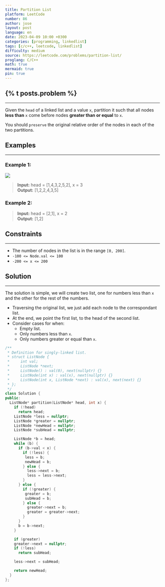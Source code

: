 ```yaml
---
title: Partition List
platform: LeetCode
number: 86
author: jose
layout: post
language: en
date: 2023-04-09 10:00 +0300
categories: [programming, linkedlist]
tags: [c/c++, leetcode, linkedlist]
difficulty: medium
source: https://leetcode.com/problems/partition-list/
proglang: C/C++
math: true
mermaid: true
pin: true
---
```

## {% t posts.problem %}
---
Given the `head` of a linked list and a value `x`, partition it such that all nodes **less than** `x` come before nodes **greater than or equal** to `x`.  

You should `preserve` the original relative order of the nodes in each of the two partitions.  

## Examples
---
### **Example 1:**
<img src="https://assets.leetcode.com/uploads/2021/01/04/partition.jpg" />  

>**Input:** head = [1,4,3,2,5,2], x = 3  
>**Output:** [1,2,2,4,3,5]  

### **Example 2:**
>**Input:** head = [2,1], x = 2  
>**Output:** [1,2]  

## Constraints
---
- The number of nodes in the list is in the range `[0, 200]`.  
- `-100 <= Node.val <= 100`  
- `-200 <= x <= 200`  

## Solution
---
The solution is simple, we will create two list, one for numbers less than `x` and the other for the rest of the numbers.  
- Traversing the original list, we just add each node to the correspondant list.  
- At the end, we point the first list, to the head of the second list.  
- Consider cases for when:
  - Empty list.  
  - Only numbers less than `x`.  
  - Only numbers greater or equal than `x`.  

```c++
/**
 * Definition for singly-linked list.
 * struct ListNode {
 *     int val;
 *     ListNode *next;
 *     ListNode() : val(0), next(nullptr) {}
 *     ListNode(int x) : val(x), next(nullptr) {}
 *     ListNode(int x, ListNode *next) : val(x), next(next) {}
 * };
 */
class Solution {
public:
  ListNode* partition(ListNode* head, int x) {
    if (!head)
      return head;
    ListNode *less = nullptr;
    ListNode *greater = nullptr;
    ListNode *newHead = nullptr;
    ListNode *subHead = nullptr;

    ListNode *b = head;
    while (b) {
      if (b->val < x) {
        if (!less) {
         less = b;
         newHead = b;
        } else {
          less->next = b;
          less = less->next;
        }
      } else {
        if (!greater) {
         greater = b;
         subHead = b;
        } else {
          greater->next = b;
          greater = greater->next;
        }
      }
      b = b->next;
    }

    if (greater)
    greater->next = nullptr;
    if (!less)
      return subHead;

    less->next = subHead;

    return newHead;
  }
};
```
